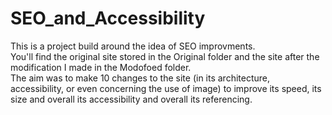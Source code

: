# SEO_and_Accessibility

This is a project build around the idea of SEO improvments.</br>
You'll find the original site stored in the Original folder and the site after the modification I made in the Modofoed folder.</br>
The aim was to make 10 changes to the site (in its architecture, accessibility, or even concerning the use of image) to improve its speed, its size and overall its accessibility and overall its referencing. </br>
